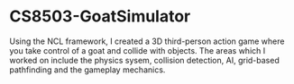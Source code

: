 # CS8503-GoatSimulator

Using the NCL framework, I created a 3D third-person action game where you take control of a goat and collide with objects. The areas which I worked on include
the physics sysem, collision detection, AI, grid-based pathfinding and the gameplay mechanics. 
